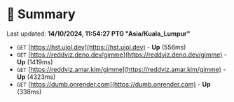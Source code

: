 # 📖 Summary
Last updated: **14/10/2024, 11:54:27 PTG "Asia/Kuala_Lumpur"**

- `GET` [https://hst.ujol.dev](https://hst.ujol.dev) - **Up** (556ms)
- `GET` [https://reddviz.deno.dev/gimme](https://reddviz.deno.dev/gimme) - **Up** (1419ms)
- `GET` [https://reddviz.amar.kim/gimme](https://reddviz.amar.kim/gimme) - **Up** (4323ms)
- `GET` [https://dumb.onrender.com](https://dumb.onrender.com) - **Up** (338ms)
